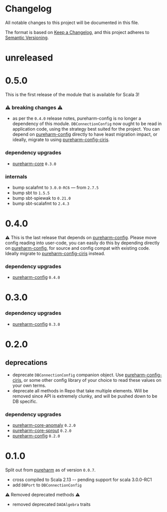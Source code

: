 # Changelog

All notable changes to this project will be documented in this file.

The format is based on [Keep a Changelog](https://keepachangelog.com/en/1.0.0/),
and this project adheres to [Semantic Versioning](https://semver.org/spec/v2.0.0.html).

# unreleased

# 0.5.0

This is the first release of the module that is available for Scala 3!

### :warning: breaking changes :warning:
- as per the `0.4.0` release notes, pureharm-config is no longer a dependency of this module. `DBConnectionConfig` now ought to be read in application code, using the strategy best suited for the project. You can depend on [pureharm-config](https://github.com/busymachines/pureharm-config) directly to have least migration impact, or ideally, migrate to using [pureharm-config-ciris](https://github.com/busymachines/pureharm-config-ciris).

### dependency upgrades

- [pureharm-core](https://github.com/busymachines/pureharm-core/releases) `0.3.0`

### internals
- bump scalafmt to `3.0.0-RC6` — from `2.7.5`
- bump sbt to `1.5.5`
- bump sbt-spiewak to `0.21.0`
- bump sbt-scalafmt to `2.4.3`

# 0.4.0

:warning: This is the last release that depends on [pureharm-config](https://github.com/busymachines/pureharm-config/releases). Please move config reading into user-code, you can easily do this by depending directly on [pureharm-config](https://github.com/busymachines/pureharm-config/releases), for source and config compat with existing code. Ideally migrate to [pureharm-config-ciris](https://github.com/busymachines/pureharm-config-ciris) instead.

### dependency upgrades

- [pureharm-config](https://github.com/busymachines/pureharm-config/releases) `0.4.0`

# 0.3.0

### dependency upgrades

- [pureharm-config](https://github.com/busymachines/pureharm-config/releases) `0.3.0`

# 0.2.0

## deprecations

- deprecate `DBConnectionConfig` companion object. Use [pureharm-config-ciris](https://github.com/busymachines/pureharm-config-ciris), or some other config library of your choice to read these values on your own terms.
- deprecate all methods in Repo that take multiple elements. Will be removed since API is extremely clunky, and will be pushed down to be DB specific.

### dependency upgrades

- [pureharm-core-anomaly](https://github.com/busymachines/pureharm-core/releases) `0.2.0`
- [pureharm-core-sprout](https://github.com/busymachines/pureharm-core/releases) `0.2.0`
- [pureharm-config](https://github.com/busymachines/pureharm-config/releases) `0.2.0`

# 0.1.0

Split out from [pureharm](https://github.com/busymachines/pureharm) as of version `0.0.7`.

- cross compiled to Scala 2.13 -- pending support for scala 3.0.0-RC1
- add `DBPort` to `DBConnectionConfig`

:warning: Removed deprecated methods :warning:

- removed deprecated `DAOAlgebra` traits
